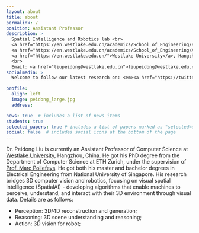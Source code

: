 ```yaml
---
layout: about
title: about
permalink: /
position: Assistant Professor
description: > 
  Spatial Intelligence and Robotics lab <br>
  <a href="https://en.westlake.edu.cn/academics/School_of_Engineering/Programs/AI/">Department of Artificial Intelligence</a><br>
  <a href="https://en.westlake.edu.cn/academics/School_of_Engineering/About/Overview/">School of Engineering </a> <br>
  <a href="https://en.westlake.edu.cn/">Westlake University</a>, Hangzhou, China
  <br>
  Email: <a href="liupeidong@westlake.edu.cn">liupeidong@westlake.edu.cn</a>
socialmedia: >
  Welcome to follow our latest research on: <em><a href="https://twitter.com/PeidongLiu_">Twitter</a></em>, <em><a href="https://github.com/WU-CVGL">Github</a></em>, <em><a href="https://www.zhihu.com/people/peterliueth">Zhihu</a></em> !!

profile:
  align: left
  image: peidong_large.jpg
  address: 

news: true  # includes a list of news items
students: true
selected_papers: true # includes a list of papers marked as "selected={true}"
social: false  # includes social icons at the bottom of the page
---
```


Dr. Peidong Liu is currently an Assistant Professor of Computer Science at [Westlake University](https://en.westlake.edu.cn/), Hangzhou, China. He got his PhD degree from the Department of Computer Science at ETH Zurich, under the supervision of [Prof. Marc Pollefeys](https://people.inf.ethz.ch/pomarc/). He got both his master and bachelor degrees in Electrical Engineering from National University of Singapore. His research bridges 3D computer vision and robotics, focusing on visual spatial intelligence (SpatialAI) - developing algorithms that enable machines to perceive, understand, and interact with their 3D environment through visual data. Details are as follows:
- Perception: 3D/4D reconstruction and generation;
- Reasoning: 3D scene understanding and reasoning;
- Action: 3D vision for robot;



